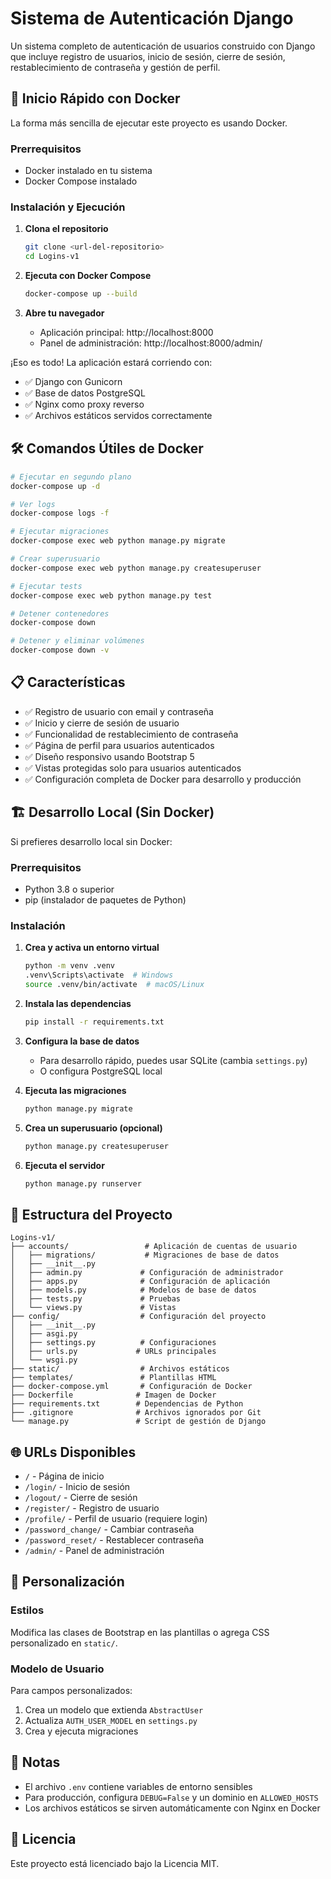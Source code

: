 # Sistema de Autenticación Django

Un sistema completo de autenticación de usuarios construido con Django que incluye registro de usuarios, inicio de sesión, cierre de sesión, restablecimiento de contraseña y gestión de perfil.

## 🚀 Inicio Rápido con Docker

La forma más sencilla de ejecutar este proyecto es usando Docker.

### Prerrequisitos
- Docker instalado en tu sistema
- Docker Compose instalado

### Instalación y Ejecución

1. **Clona el repositorio**
   ```bash
   git clone <url-del-repositorio>
   cd Logins-v1
   ```

2. **Ejecuta con Docker Compose**
   ```bash
   docker-compose up --build
   ```

3. **Abre tu navegador**
   - Aplicación principal: http://localhost:8000
   - Panel de administración: http://localhost:8000/admin/

¡Eso es todo! La aplicación estará corriendo con:
- ✅ Django con Gunicorn
- ✅ Base de datos PostgreSQL
- ✅ Nginx como proxy reverso
- ✅ Archivos estáticos servidos correctamente

## 🛠️ Comandos Útiles de Docker

```bash
# Ejecutar en segundo plano
docker-compose up -d

# Ver logs
docker-compose logs -f

# Ejecutar migraciones
docker-compose exec web python manage.py migrate

# Crear superusuario
docker-compose exec web python manage.py createsuperuser

# Ejecutar tests
docker-compose exec web python manage.py test

# Detener contenedores
docker-compose down

# Detener y eliminar volúmenes
docker-compose down -v
```

## 📋 Características

- ✅ Registro de usuario con email y contraseña
- ✅ Inicio y cierre de sesión de usuario
- ✅ Funcionalidad de restablecimiento de contraseña
- ✅ Página de perfil para usuarios autenticados
- ✅ Diseño responsivo usando Bootstrap 5
- ✅ Vistas protegidas solo para usuarios autenticados
- ✅ Configuración completa de Docker para desarrollo y producción

## 🏗️ Desarrollo Local (Sin Docker)

Si prefieres desarrollo local sin Docker:

### Prerrequisitos
- Python 3.8 o superior
- pip (instalador de paquetes de Python)

### Instalación

1. **Crea y activa un entorno virtual**
   ```bash
   python -m venv .venv
   .venv\Scripts\activate  # Windows
   source .venv/bin/activate  # macOS/Linux
   ```

2. **Instala las dependencias**
   ```bash
   pip install -r requirements.txt
   ```

3. **Configura la base de datos**
   - Para desarrollo rápido, puedes usar SQLite (cambia `settings.py`)
   - O configura PostgreSQL local

4. **Ejecuta las migraciones**
   ```bash
   python manage.py migrate
   ```

5. **Crea un superusuario (opcional)**
   ```bash
   python manage.py createsuperuser
   ```

6. **Ejecuta el servidor**
   ```bash
   python manage.py runserver
   ```

## 📁 Estructura del Proyecto

```
Logins-v1/
├── accounts/                 # Aplicación de cuentas de usuario
│   ├── migrations/           # Migraciones de base de datos
│   ├── __init__.py
│   ├── admin.py             # Configuración de administrador
│   ├── apps.py              # Configuración de aplicación
│   ├── models.py            # Modelos de base de datos
│   ├── tests.py             # Pruebas
│   └── views.py             # Vistas
├── config/                  # Configuración del proyecto
│   ├── __init__.py
│   ├── asgi.py
│   ├── settings.py          # Configuraciones
│   ├── urls.py             # URLs principales
│   └── wsgi.py
├── static/                  # Archivos estáticos
├── templates/               # Plantillas HTML
├── docker-compose.yml       # Configuración de Docker
├── Dockerfile              # Imagen de Docker
├── requirements.txt        # Dependencias de Python
├── .gitignore              # Archivos ignorados por Git
└── manage.py               # Script de gestión de Django
```

## 🌐 URLs Disponibles

- `/` - Página de inicio
- `/login/` - Inicio de sesión
- `/logout/` - Cierre de sesión
- `/register/` - Registro de usuario
- `/profile/` - Perfil de usuario (requiere login)
- `/password_change/` - Cambiar contraseña
- `/password_reset/` - Restablecer contraseña
- `/admin/` - Panel de administración

## 🔧 Personalización

### Estilos
Modifica las clases de Bootstrap en las plantillas o agrega CSS personalizado en `static/`.

### Modelo de Usuario
Para campos personalizados:
1. Crea un modelo que extienda `AbstractUser`
2. Actualiza `AUTH_USER_MODEL` en `settings.py`
3. Crea y ejecuta migraciones

## 📝 Notas

- El archivo `.env` contiene variables de entorno sensibles
- Para producción, configura `DEBUG=False` y un dominio en `ALLOWED_HOSTS`
- Los archivos estáticos se sirven automáticamente con Nginx en Docker

## 📄 Licencia

Este proyecto está licenciado bajo la Licencia MIT.
